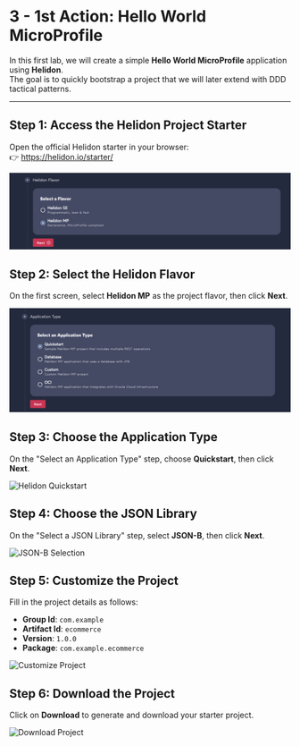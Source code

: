 # 3 - 1st Action: Hello World MicroProfile

In this first lab, we will create a simple **Hello World MicroProfile** application using **Helidon**.  
The goal is to quickly bootstrap a project that we will later extend with DDD tactical patterns.

---

## Step 1: Access the Helidon Project Starter

Open the official Helidon starter in your browser:  
👉 https://helidon.io/starter/

![Helidon Starter Page](images/03-helidon-1.png)

## Step 2: Select the Helidon Flavor

On the first screen, select **Helidon MP** as the project flavor, then click **Next**.

![Helidon MP Selection](images/03-helidon-2.png)

## Step 3: Choose the Application Type

On the "Select an Application Type" step, choose **Quickstart**, then click **Next**.

![Helidon Quickstart](docs/images/images/03-helidon-3.png)

## Step 4: Choose the JSON Library

On the "Select a JSON Library" step, select **JSON-B**, then click **Next**.

![JSON-B Selection](docs/images/images/03-helidon-4.png)

## Step 5: Customize the Project

Fill in the project details as follows:

- **Group Id**: `com.example`
- **Artifact Id**: `ecommerce`
- **Version**: `1.0.0`
- **Package**: `com.example.ecommerce`

![Customize Project](docs/images/images/03-helidon-5.png)

## Step 6: Download the Project

Click on **Download** to generate and download your starter project.

![Download Project](docs/images/images/03-helidon-6.png)

